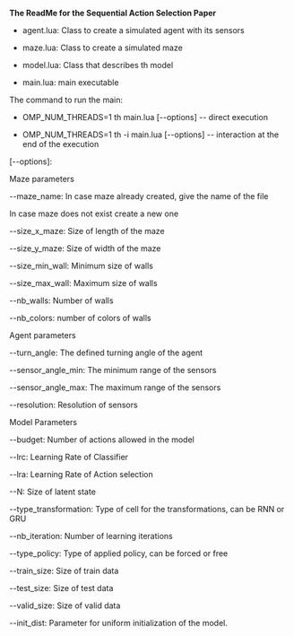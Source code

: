 **The ReadMe for the Sequential Action Selection Paper**

* agent.lua: Class to create a simulated agent with its sensors

* maze.lua: Class to create a simulated maze

* model.lua: Class that describes th model

* main.lua: main executable


The command to run the main:

* OMP_NUM_THREADS=1 th main.lua [--options] -- direct execution

* OMP_NUM_THREADS=1 th -i main.lua [--options] -- interaction at the end of the execution


[--options]:

Maze parameters

--maze_name: In case maze already created, give the name of the file


In case maze does not exist create a new one

--size_x_maze: Size of length of the maze

--size_y_maze: Size of width of the maze

--size_min_wall: Minimum size of walls

--size_max_wall: Maximum size of walls

--nb_walls: Number of walls

--nb_colors: number of colors of walls


Agent parameters

--turn_angle: The defined turning angle of the agent

--sensor_angle_min: The minimum range of the sensors

--sensor_angle_max: The maximum range of the sensors

--resolution: Resolution of sensors


Model Parameters

--budget: Number of actions allowed in the model

--lrc: Learning Rate of Classifier

--lra: Learning Rate of Action selection

--N: Size of latent state

--type_transformation: Type of cell for the transformations, can be RNN or GRU

--nb_iteration: Number of learning iterations

--type_policy: Type of applied policy, can be forced or free

--train_size: Size of train data

--test_size: Size of test data

--valid_size: Size of valid data

--init_dist: Parameter for uniform initialization of the model.
